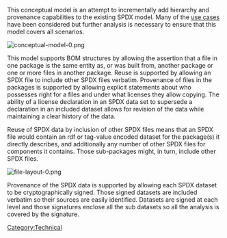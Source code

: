 This conceptual model is an attempt to incrementally add hierarchy and
provenance capabilities to the existing SPDX model. Many of the [use
cases](Technical_Team/Use_Cases/2.0 "wikilink") have been considered but
further analysis is necessary to ensure that this model covers all
scenarios.

![conceptual-model-0.png](conceptual-model-0.png
"conceptual-model-0.png")

This model supports BOM structures by allowing the assertion that a file
in one package is the same entity as, or was built from, another package
or one or more files in another package. Reuse is supported by allowing
an SPDX file to include other SPDX files verbatim. Provenance of files
in the packages is supported by allowing explicit statements about who
possesses right for a files and under what licenses they allow copying.
The ability of a license declaration in an SPDX data set to supersede a
declaration in an included dataset allows for revision of the data while
maintaining a clear history of the data.

Reuse of SPDX data by inclusion of other SPDX files means that an SPDX
file would contain an rdf or tag-value encoded dataset for the
package(s) it directly describes, and additionally any number of other
SPDX files for components it contains. Those sub-packages might, in
turn, include other SPDX files.

![file-layout-0.png](file-layout-0.png "file-layout-0.png")

Provenance of the SPDX data is supported by allowing each SPDX dataset
to be cryptographically signed. Those signed datasets are included
verbatim so their sources are easily identified. Datasets are signed at
each level and those signatures enclose all the sub datasets so all the
analysis is covered by the signature.

[Category:Technical](Category:Technical "wikilink")
